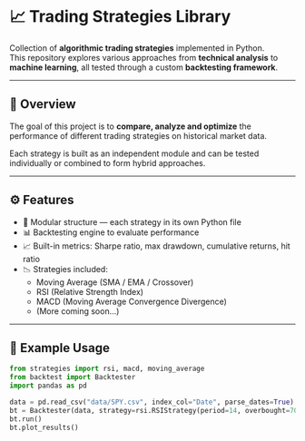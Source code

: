 # 📈 Trading Strategies Library

Collection of **algorithmic trading strategies** implemented in Python.  
This repository explores various approaches from **technical analysis** to **machine learning**, all tested through a custom **backtesting framework**.

---

## 🧠 Overview

The goal of this project is to **compare, analyze and optimize** the performance of different trading strategies on historical market data.

Each strategy is built as an independent module and can be tested individually or combined to form hybrid approaches.

---

## ⚙️ Features

- 🧩 Modular structure — each strategy in its own Python file  
- 📊 Backtesting engine to evaluate performance  
- 📈 Built-in metrics: Sharpe ratio, max drawdown, cumulative returns, hit ratio  
- 📉 Strategies included:
  - Moving Average (SMA / EMA / Crossover)
  - RSI (Relative Strength Index)
  - MACD (Moving Average Convergence Divergence)
  - (More coming soon...)

---

## 🧪 Example Usage

```python
from strategies import rsi, macd, moving_average
from backtest import Backtester
import pandas as pd

data = pd.read_csv("data/SPY.csv", index_col="Date", parse_dates=True)
bt = Backtester(data, strategy=rsi.RSIStrategy(period=14, overbought=70, oversold=30))
bt.run()
bt.plot_results()
